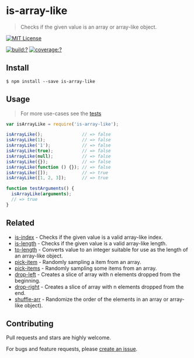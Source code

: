 # is-array-like

> Checks if the given value is an array or array-like object.


[![MIT License](https://img.shields.io/badge/license-MIT_License-green.svg?style=flat-square)](https://github.com/bubkoo/is-array-like/blob/master/LICENSE)

[![build:?](https://img.shields.io/travis/bubkoo/is-array-like/master.svg?style=flat-square)](https://travis-ci.org/bubkoo/is-array-like)
[![coverage:?](https://img.shields.io/coveralls/bubkoo/is-array-like/master.svg?style=flat-square)](https://coveralls.io/github/bubkoo/is-array-like)


## Install

```
$ npm install --save is-array-like 
```


## Usage

> For more use-cases see the [tests](https://github.com/bubkoo/is-array-like/blob/master/test/spec/index.js)

```js
var isArrayLike = require('is-array-like');

isArrayLike();               // => false
isArrayLike(1);              // => false
isArrayLike('1');            // => false
isArrayLike(true);           // => false
isArrayLike(null);           // => false
isArrayLike({});             // => false
isArrayLike(function () {}); // => false
isArrayLike([]);             // => true
isArrayLike([1, 2, 3]);      // => true

function testArguments() {
  isArrayLike(arguments);
  // => true
}
```

## Related

- [is-index](https://github.com/bubkoo/is-index) - Checks if the given value is a valid array-like index.
- [is-length](https://github.com/bubkoo/is-length) - Checks if the given value is a valid array-like length.
- [to-length](https://github.com/bubkoo/to-length) - Converts value to an integer suitable for use as the length of an array-like object.
- [pick-item](https://github.com/bubkoo/pick-item) - Randomly sampling a item from an array.
- [pick-items](https://github.com/bubkoo/pick-items) - Randomly sampling some items from an array. 
- [drop-left](https://github.com/bubkoo/drop-left) - Creates a slice of array with n elements dropped from the beginning.
- [drop-right](https://github.com/bubkoo/drop-right) - Creates a slice of array with n elements dropped from the end.
- [shuffle-arr](https://github.com/bubkoo/shuffle-arr) - Randomize the order of the elements in an array or array-like object). 


## Contributing

Pull requests and stars are highly welcome.

For bugs and feature requests, please [create an issue](https://github.com/bubkoo/is-array-like/issues/new).
